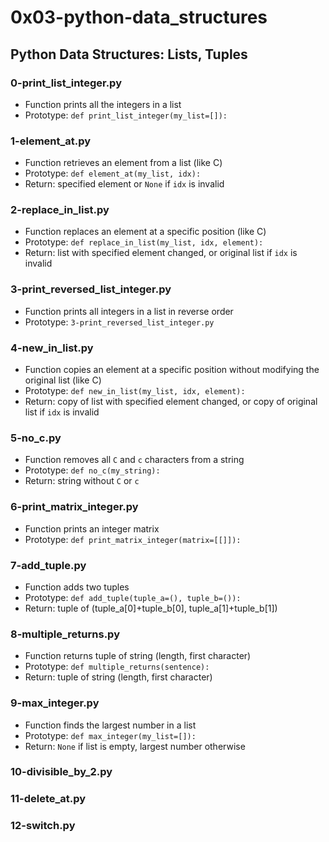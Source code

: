 # 0x03-python-data_structures

## Python Data Structures: Lists, Tuples

### 0-print_list_integer.py
* Function prints all the integers in a list
* Prototype: `def print_list_integer(my_list=[]):`

### 1-element_at.py
* Function retrieves an element from a list (like C)
* Prototype: `def element_at(my_list, idx):`
* Return: specified element or `None` if `idx` is invalid

### 2-replace_in_list.py
* Function replaces an element at a specific position (like C)
* Prototype: `def replace_in_list(my_list, idx, element):`
* Return: list with specified element changed, or original list if `idx` is invalid


### 3-print_reversed_list_integer.py
* Function prints all integers in a list in reverse order
* Prototype: `3-print_reversed_list_integer.py`

### 4-new_in_list.py
* Function copies an element at a specific position without modifying the original list (like C)
* Prototype: `def new_in_list(my_list, idx, element):`
* Return: copy of list with specified element changed, or copy of original list if `idx` is invalid

### 5-no_c.py
* Function removes all `C` and `c` characters from a string
* Prototype: `def no_c(my_string):`
* Return: string without `C` or `c`

### 6-print_matrix_integer.py
* Function prints an integer matrix
* Prototype: `def print_matrix_integer(matrix=[[]]):` 

### 7-add_tuple.py
* Function adds two tuples
* Prototype: `def add_tuple(tuple_a=(), tuple_b=()):`
* Return: tuple of (tuple_a[0]+tuple_b[0], tuple_a[1]+tuple_b[1])

### 8-multiple_returns.py
* Function returns tuple of string (length, first character)
* Prototype: `def multiple_returns(sentence):`
* Return: tuple of string (length, first character)

### 9-max_integer.py
* Function finds the largest number in a list
* Prototype: `def max_integer(my_list=[]):`
* Return: `None` if list is empty, largest number otherwise

### 10-divisible_by_2.py

### 11-delete_at.py

### 12-switch.py
